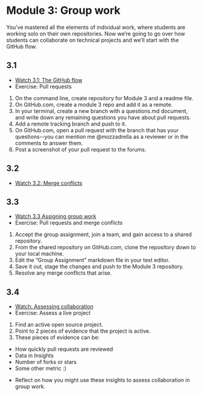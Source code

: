 # Module 3: Group work

You’ve mastered all the elements of individual work, where students are working solo on their own repositories. Now we’re going to go over how students can collaborate on technical projects and we’ll start with the GitHub flow.

## 3.1

* [Watch 3.1: The GitHub flow](https://youtu.be/QxOOna9g3IY)
* Exercise: Pull requests
1. On the command line, create repository for Module 3 and a readme file.
2. On GitHub.com, create a module 3 repo and add it as a remote.
3. In your terminal, create a new branch with a questions.md document, and write down any remaining questions you have about pull requests.
4. Add a remote tracking branch and push to it.
5. On GitHub.com, open a pull request with the branch that has your questions--you can mention me @mozzadrella as a reviewer or in the comments to answer them. 
6. Post a screenshot of your pull request to the forums. 

## 3.2

* [Watch 3.2: Merge conflicts](https://youtu.be/KutRjlqoBLQ)

## 3.3

* [Watch 3.3 Assigning group work](https://youtu.be/If326Cpbe8E)
* Exercise: Pull requests and merge conflicts
1. Accept the group assignment, join a team, and gain access to a shared repository.
2. From the shared repository on GitHub.com, clone the repository down to your local machine.
3. Edit the “Group Assignment” markdown file in your text editor. 
4. Save it out, stage the changes and push to the Module 3 repository.
5. Resolve any merge conflicts that arise. 

## 3.4

* [Watch: Assessing collaboration](https://youtu.be/EwPxzwcn3Pw)
* Exercise: Assess a live project
1. Find an active open source project. 
2. Point to 2 pieces of evidence that the project is active. 
3. These pieces of evidence can be:
  - How quickly pull requests are reviewed
  - Data in Insights
  - Number of forks or stars 
  - Some other metric :) 
* Reflect on how you might use these insights to assess collaboration in group work.
